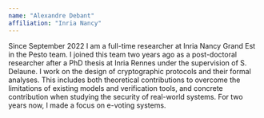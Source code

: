 ```yaml
---
name: "Alexandre Debant"
affiliation: "Inria Nancy"
---
```


Since September 2022 I am a full-time researcher at Inria Nancy Grand Est in the Pesto team. I joined this team two years ago as a post-doctoral researcher after a PhD thesis at Inria Rennes under the supervision of S. Delaune. I work on the design of cryptographic protocols and their formal analyses. This includes both theoretical contributions to overcome the limitations of existing models and verification tools, and concrete contribution when studying the security of real-world systems. For two years now, I made a focus on e-voting systems.
